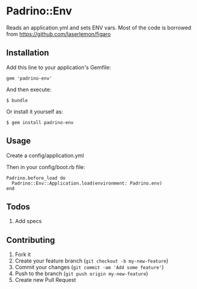 # Padrino::Env

Reads an application.yml and sets ENV vars.  Most of the code is borrowed from https://github.com/laserlemon/figaro

## Installation

Add this line to your application's Gemfile:

    gem 'padrino-env'

And then execute:

    $ bundle

Or install it yourself as:

    $ gem install padrino-env

## Usage

Create a config/application.yml

Then in your config/boot.rb file:

	Padrino.before_load do
	  Padrino::Env::Application.load(environment: Padrino.env)
	end

## Todos

1. Add specs


## Contributing

1. Fork it
2. Create your feature branch (`git checkout -b my-new-feature`)
3. Commit your changes (`git commit -am 'Add some feature'`)
4. Push to the branch (`git push origin my-new-feature`)
5. Create new Pull Request
